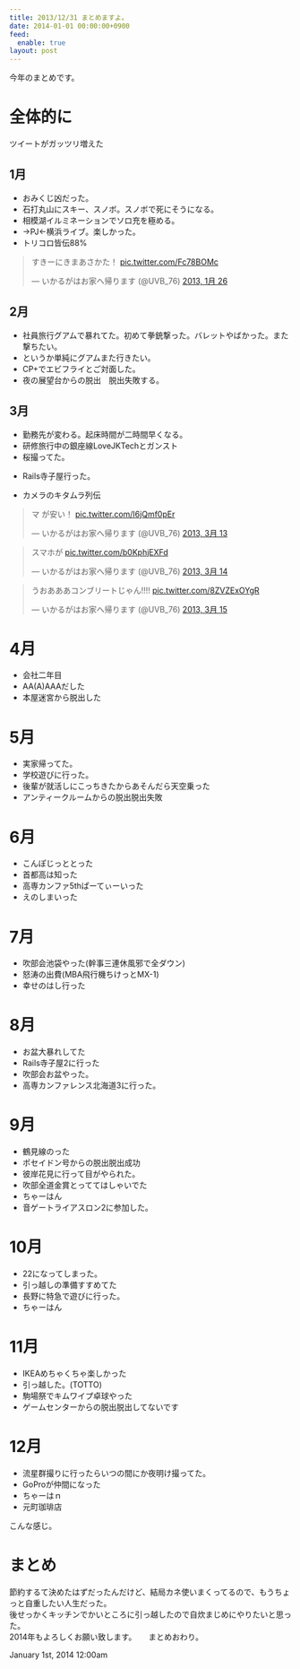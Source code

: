 ```yaml
---
title: 2013/12/31 まとめますよ。
date: 2014-01-01 00:00:00+0900
feed:
  enable: true
layout: post
---
```

<p>今年のまとめです。</p>    <h1>全体的に</h1>    <p>ツイートがガッツリ増えた</p>    <h2>1月</h2>    <ul>      <li>おみくじ凶だった。</li>      <li>石打丸山にスキー、スノボ。スノボで死にそうになる。</li>      <li>相模湖イルミネーションでソロ充を極める。</li>      <li>→PJ←横浜ライブ。楽しかった。</li>      <li>トリコロ皆伝88%</li>    </ul>    <blockquote class="twitter-tweet" lang="ja">      <p>        すきーにきまあさかた！        <a href="http://t.co/Fc78BOMc" target="_blank">pic.twitter.com/Fc78BOMc</a>      </p>      — いかるがはお家へ帰ります (@UVB_76)      <a href="https://twitter.com/UVB_76/statuses/295037633166454785" target="_blank">2013, 1月 26</a>    </blockquote>    <script async src="//platform.twitter.com/widgets.js" charset="utf-8"></script>    <h2>2月</h2>    <ul>      <li>        社員旅行グアムで暴れてた。初めて拳銃撃った。バレットやばかった。また撃ちたい。      </li>      <li>というか単純にグアムまた行きたい。</li>      <li>CP+でエビフライとご対面した。</li>      <li>夜の展望台からの脱出　脱出失敗する。</li>    </ul>    <h2>3月</h2>    <ul>      <li>勤務先が変わる。起床時間が二時間早くなる。</li>      <li>研修旅行中の銀座線LoveJKTechとガンスト</li>      <li>桜撮ってた。</li>      <li><p>Rails寺子屋行った。</p></li>      <li><p>カメラのキタムラ列伝</p></li>    </ul>    <blockquote class="twitter-tweet" lang="ja">      <p>        マ が安い！        <a href="http://t.co/I6jQmf0pEr" target="_blank">pic.twitter.com/I6jQmf0pEr</a>      </p>      — いかるがはお家へ帰ります (@UVB_76)      <a href="https://twitter.com/UVB_76/statuses/311769099611033601" target="_blank">2013, 3月 13</a>    </blockquote>    <script async src="//platform.twitter.com/widgets.js" charset="utf-8"></script>    <blockquote class="twitter-tweet" lang="ja">      <p>        スマホが        <a href="http://t.co/b0KphjEXFd" target="_blank">pic.twitter.com/b0KphjEXFd</a>      </p>      — いかるがはお家へ帰ります (@UVB_76)      <a href="https://twitter.com/UVB_76/statuses/312132762893176832" target="_blank">2013, 3月 14</a>    </blockquote>    <script async src="//platform.twitter.com/widgets.js" charset="utf-8"></script>    <blockquote class="twitter-tweet" lang="ja">      <p>        うおあああコンブリートじゃん!!!!        <a href="http://t.co/8ZVZExOYgR" target="_blank">pic.twitter.com/8ZVZExOYgR</a>      </p>      — いかるがはお家へ帰ります (@UVB_76)      <a href="https://twitter.com/UVB_76/statuses/312488610106572800" target="_blank">2013, 3月 15</a>    </blockquote>    <script async src="//platform.twitter.com/widgets.js" charset="utf-8"></script>    <h1>4月</h1>    <ul>      <li>会社二年目</li>      <li>AA(A)AAAだした</li>      <li>本屋迷宮から脱出した</li>    </ul>    <h1>5月</h1>    <ul>      <li>実家帰ってた。</li>      <li>学校遊びに行った。</li>      <li>後輩が就活しにこっちきたからあそんだら天空乗った</li>      <li>アンティークルームからの脱出脱出失敗</li>    </ul>    <h1>6月</h1>    <ul>      <li>こんぽじっととった</li>      <li>首都高は知った</li>      <li>高専カンファ5thぱーてぃーいった</li>      <li>えのしまいった</li>    </ul>    <h1>7月</h1>    <ul>      <li>吹部会池袋やった(幹事三連休風邪で全ダウン)</li>      <li>怒涛の出費(MBA飛行機ちけっとMX-1)</li>      <li>幸せのはし行った</li>    </ul>    <h1>8月</h1>    <ul>      <li>お盆大暴れしてた</li>      <li>Rails寺子屋2に行った</li>      <li>吹部会お盆やった。</li>      <li>高専カンファレンス北海道3に行った。</li>    </ul>    <h1>9月</h1>    <ul>      <li>鶴見線のった</li>      <li>ポセイドン号からの脱出脱出成功</li>      <li>彼岸花見に行って目がやられた。</li>      <li>吹部全道金賞とっててはしゃいでた</li>      <li>ちゃーはん</li>      <li>音ゲートライアスロン2に参加した。</li>    </ul>    <h1>10月</h1>    <ul>      <li>22になってしまった。</li>      <li>引っ越しの準備すすめてた</li>      <li>長野に特急で遊びに行った。</li>      <li>ちゃーはん</li>    </ul>    <h1>11月</h1>    <ul>      <li>IKEAめちゃくちゃ楽しかった</li>      <li>引っ越した。(TOTTO)</li>      <li>駒場祭でキムワイプ卓球やった</li>      <li>ゲームセンターからの脱出脱出してないです</li>    </ul>    <h1>12月</h1>    <ul>      <li>流星群撮りに行ったらいつの間にか夜明け撮ってた。</li>      <li>GoProが仲間になった</li>      <li>ちゃーはｎ</li>      <li>元町珈琲店</li>    </ul>    <p>こんな感じ。</p>    <h1>まとめ</h1>    <p>      節約するて決めたはずだったんだけど、結局カネ使いまくってるので、もうちょっと自重したい人生だった。<br>      後せっかくキッチンでかいところに引っ越したので自炊まじめにやりたいと思った。<br>      2014年もよろしくお願い致します。 　 まとめおわり。    </p>    <div id="footer">      <span id="timestamp"> January 1st, 2014 12:00am </span>    </div>
